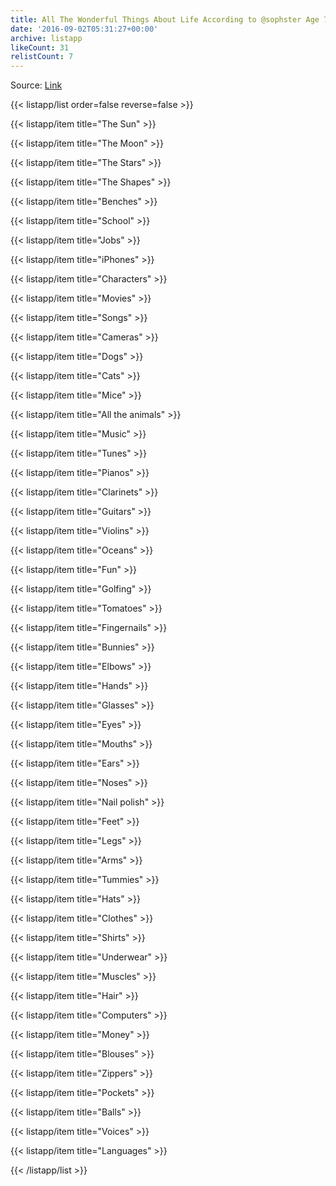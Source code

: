 ```yaml
---
title: All The Wonderful Things About Life According to @sophster Age 7
date: '2016-09-02T05:31:27+00:00'
archive: listapp
likeCount: 31
relistCount: 7
---
```


Source: [Link](https://www.facebook.com/mamie.coffey/videos/1227803777134/)

<!--more-->

{{< listapp/list order=false reverse=false >}}

   {{< listapp/item title="The Sun" >}}

   {{< listapp/item title="The Moon" >}}

   {{< listapp/item title="The Stars" >}}

   {{< listapp/item title="The Shapes" >}}

   {{< listapp/item title="Benches" >}}

   {{< listapp/item title="School" >}}

   {{< listapp/item title="Jobs" >}}

   {{< listapp/item title="iPhones" >}}

   {{< listapp/item title="Characters" >}}

   {{< listapp/item title="Movies" >}}

   {{< listapp/item title="Songs" >}}

   {{< listapp/item title="Cameras" >}}

   {{< listapp/item title="Dogs" >}}

   {{< listapp/item title="Cats" >}}

   {{< listapp/item title="Mice" >}}

   {{< listapp/item title="All the animals" >}}

   {{< listapp/item title="Music" >}}

   {{< listapp/item title="Tunes" >}}

   {{< listapp/item title="Pianos" >}}

   {{< listapp/item title="Clarinets" >}}

   {{< listapp/item title="Guitars" >}}

   {{< listapp/item title="Violins" >}}

   {{< listapp/item title="Oceans" >}}

   {{< listapp/item title="Fun" >}}

   {{< listapp/item title="Golfing" >}}

   {{< listapp/item title="Tomatoes" >}}

   {{< listapp/item title="Fingernails" >}}

   {{< listapp/item title="Bunnies" >}}

   {{< listapp/item title="Elbows" >}}

   {{< listapp/item title="Hands" >}}

   {{< listapp/item title="Glasses" >}}

   {{< listapp/item title="Eyes" >}}

   {{< listapp/item title="Mouths" >}}

   {{< listapp/item title="Ears" >}}

   {{< listapp/item title="Noses" >}}

   {{< listapp/item title="Nail polish" >}}

   {{< listapp/item title="Feet" >}}

   {{< listapp/item title="Legs" >}}

   {{< listapp/item title="Arms" >}}

   {{< listapp/item title="Tummies" >}}

   {{< listapp/item title="Hats" >}}

   {{< listapp/item title="Clothes" >}}

   {{< listapp/item title="Shirts" >}}

   {{< listapp/item title="Underwear" >}}

   {{< listapp/item title="Muscles" >}}

   {{< listapp/item title="Hair" >}}

   {{< listapp/item title="Computers" >}}

   {{< listapp/item title="Money" >}}

   {{< listapp/item title="Blouses" >}}

   {{< listapp/item title="Zippers" >}}

   {{< listapp/item title="Pockets" >}}

   {{< listapp/item title="Balls" >}}

   {{< listapp/item title="Voices" >}}

   {{< listapp/item title="Languages" >}}

{{< /listapp/list >}}
